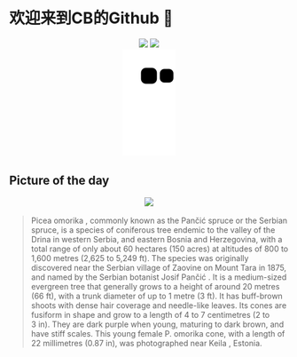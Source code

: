 
# 欢迎来到CB的Github 👋

<div align="center">
  <img height="137px" src="https://github-readme-stats.vercel.app/api?username=SuperCB&show_icons=true&theme=radical" />
  <img height="137px" src="https://github-readme-stats.vercel.app/api/top-langs/?username=SuperCB&hide_title=true&hide_border=true&layout=compact&langs_count=6&text_color=000&icon_color=fff" />
</div>


<div align="center">
    <img src="./contribution-snake/github-contribution-grid-snake.svg" />
</div>



## Picture of the day
<div align="center">
  <img width=400px src="https://upload.wikimedia.org/wikipedia/commons/thumb/6/6c/Picea_omorika_young_female_cone_-_Keila.jpg/450px-Picea_omorika_young_female_cone_-_Keila.jpg" />
</div>

>Picea omorika , commonly known as the Pančić spruce or the Serbian spruce, is a species of  coniferous  tree endemic to the valley of the  Drina  in western Serbia, and eastern Bosnia and Herzegovina, with a total range of only about 60 hectares (150 acres) at altitudes of 800 to 1,600 metres (2,625 to 5,249 ft). The species was originally discovered near the Serbian village of  Zaovine  on  Mount Tara  in 1875, and named by the Serbian botanist  Josif Pančić . It is a medium-sized  evergreen  tree that generally grows to a height of around 20 metres (66 ft), with a trunk diameter of up to 1 metre (3 ft). It has buff-brown shoots with dense hair coverage and needle-like leaves. Its  cones  are fusiform in shape and grow to a length of 4 to 7 centimetres (2 to 3 in). They are dark purple when young, maturing to dark brown, and have stiff scales. This young female  P. omorika  cone, with a length of 22 millimetres (0.87 in), was photographed near  Keila , Estonia.



